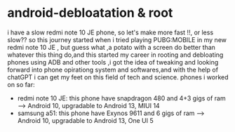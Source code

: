 # android-debloatation & root
i have a slow redmi note 10 JE  phone, so let's make more fast !!, or less slow??
so this journey started when i tried playing PUBG:MOBILE in my new redmi note 10 JE , but guess what ,a potato with a screen do better than whatever this thing do,and this started my career in rooting and debloating phones using ADB and other tools ,i got the idea of tweaking and looking forward into phone opirationg system and softwares,and with the help of chatGPT i can get my feet on this field of tech and science.
phones i worked on so far:

- redmi note 10 JE: this phone have snapdragon 480 and 4+3 gigs of ram --> Android 10, upgradable to Android 13, MIUI 14
- samsung a51: this phone have Exynos 9611 and 6 gigs of ram -->	Android 10, upgradable to Android 13, One UI 5
